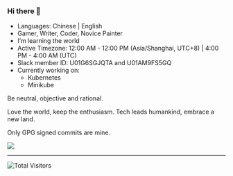 ### Hi there 👋

- Languages: Chinese | English
- Gamer, Writer, Coder, Novice Painter
- I’m learning the world
- Active Timezone: 12:00 AM - 12:00 PM (Asia/Shanghai, UTC+8) | 4:00 PM - 4:00 AM (UTC)
- Slack member ID: U01G6SGJQTA and U01AM9FS5GQ
- Currently working on:
  - Kubernetes
  - Minikube

Be neutral, objective and rational.

Love the world, keep the enthusiasm. Tech leads humankind, embrace a new land.

Only GPG signed commits are mine.

![](https://github-readme-stats.vercel.app/api?username=lingsamuel&show_icons=true)

---

![Total Visitors](https://visitor-badge.glitch.me/badge?page_id=lingsamuel.lingsamuel)

<!--
**lingsamuel/lingsamuel** is a ✨ _special_ ✨ repository because its `README.md` (this file) appears on your GitHub profile.

Here are some ideas to get you started:

- 🔭 I’m currently working on ...
- 🌱 I’m currently learning ...
- 👯 I’m looking to collaborate on ...
- 🤔 I’m looking for help with ...
- 💬 Ask me about ...
- 📫 How to reach me: ...
- 😄 Pronouns: ...
- ⚡ Fun fact: ...
-->
